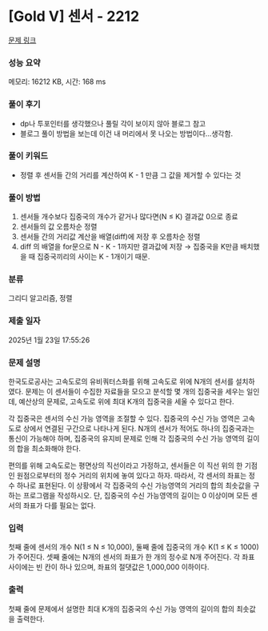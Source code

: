 # [Gold V] 센서 - 2212 

[문제 링크](https://www.acmicpc.net/problem/2212) 

### 성능 요약

메모리: 16212 KB, 시간: 168 ms

### 풀이 후기

- dp나 투포인터를 생각했으나 풀릴 각이 보이지 않아 블로그 참고
- 블로그 풀이 방법을 보는데 이건 내 머리에서 못 나오는 방법이다…생각함.

### 풀이 키워드

- 정렬 후 센서들 간의 거리를 계산하여 K - 1 만큼 그 값을 제거할 수 있다는 것

### 풀이 방법 

1. 센서들 개수보다 집중국의 개수가 같거나 많다면(N ≤ K) 결과값 0으로 종료
2. 센서들의 값 오름차순 정렬
3. 센서들 간의 거리값 계산을 배열(diff)에 저장 후 오름차순 정렬
4. diff 의 배열을 for문으로 N - K - 1까지만 결과값에 저장
→ 집중국을 K만큼 배치했을 때 집중국끼리의 사이는 K - 1개이기 때문.

### 분류

그리디 알고리즘, 정렬

### 제출 일자

2025년 1월 23일 17:55:26

### 문제 설명

<p>한국도로공사는 고속도로의 유비쿼터스화를 위해 고속도로 위에 N개의 센서를 설치하였다. 문제는 이 센서들이 수집한 자료들을 모으고 분석할 몇 개의 집중국을 세우는 일인데, 예산상의 문제로, 고속도로 위에 최대 K개의 집중국을 세울 수 있다고 한다.</p>

<p>각 집중국은 센서의 수신 가능 영역을 조절할 수 있다. 집중국의 수신 가능 영역은 고속도로 상에서 연결된 구간으로 나타나게 된다. N개의 센서가 적어도 하나의 집중국과는 통신이 가능해야 하며, 집중국의 유지비 문제로 인해 각 집중국의 수신 가능 영역의 길이의 합을 최소화해야 한다.</p>

<p>편의를 위해 고속도로는 평면상의 직선이라고 가정하고, 센서들은 이 직선 위의 한 기점인 원점으로부터의 정수 거리의 위치에 놓여 있다고 하자. 따라서, 각 센서의 좌표는 정수 하나로 표현된다. 이 상황에서 각 집중국의 수신 가능영역의 거리의 합의 최솟값을 구하는 프로그램을 작성하시오. 단, 집중국의 수신 가능영역의 길이는 0 이상이며 모든 센서의 좌표가 다를 필요는 없다.</p>

### 입력 

 <p>첫째 줄에 센서의 개수 N(1 ≤ N ≤ 10,000), 둘째 줄에 집중국의 개수 K(1 ≤ K ≤ 1000)가 주어진다. 셋째 줄에는 N개의 센서의 좌표가 한 개의 정수로 N개 주어진다. 각 좌표 사이에는 빈 칸이 하나 있으며, 좌표의 절댓값은 1,000,000 이하이다.</p>

### 출력 

 <p>첫째 줄에 문제에서 설명한 최대 K개의 집중국의 수신 가능 영역의 길이의 합의 최솟값을 출력한다.</p>

